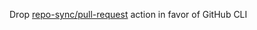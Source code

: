 Drop [repo-sync/pull-request](https://github.com/repo-sync/pull-request) action in favor of GitHub CLI
